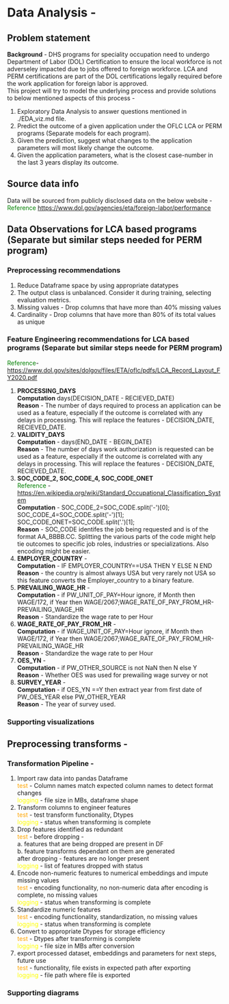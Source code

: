 # Data Analysis -  
## Problem statement  
**Background** - DHS programs for speciality occupation need to undergo Department of Labor (DOL) Certification to ensure the local workforce is not adverseley impacted due to 
jobs offered to foreign workforce. LCA and PERM certifications are part of the DOL certifications legally required before the work application for foreign labor is approved.  
This project will try to model the underlying process and provide solutions to below mentioned aspects of this process -  
1. Exploratory Data Analysis to answer questions mentioned in ./EDA_viz.md file.  
2. Predict the outcome of a given application under the OFLC LCA or PERM programs (Separate models for each program).  
3. Given the prediction, suggest what changes to the application parameters will most likely change the outcome.  
4. Given the application parameters, what is the closest case-number in the last 3 years display its outcome.

## Source data info 
Data will be sourced from publicly disclosed data on the below website -  
<span style="color:green">Reference</span> https://www.dol.gov/agencies/eta/foreign-labor/performance  

## Data Observations for LCA based programs (Separate but similar steps needed for PERM program)  
### Preprocessing recommendations  
1. Reduce Dataframe space by using appropriate datatypes
2. The output class is unbalanced. Consider it during training, selecting evaluation metrics.
3. Missing values - Drop columns that have more than 40% missing values
4. Cardinality - Drop columns that have more than 80% of its total values as unique

### Feature Engineering recommendations for LCA based programs (Separate but similar steps neede for PERM program)
<span style="color:green">Reference</span>- https://www.dol.gov/sites/dolgov/files/ETA/oflc/pdfs/LCA_Record_Layout_FY2020.pdf  
1. **PROCESSING_DAYS**   
**Computation** days(DECISION_DATE - RECIEVED_DATE)  
**Reason** - The number of days required to process an application can be used as a feature, especially if the outcome is correlated with any delays in processing.
This will replace the features - DECISION_DATE, RECIEVED_DATE.  
2. **VALIDITY_DAYS**  
**Computation** - days(END_DATE - BEGIN_DATE)  
**Reason** - The number of days work authorization is requested can be used as a feature, especially if the outcome is correlated with any delays in processing.
This will replace the features - DECISION_DATE, RECIEVED_DATE.  
3. **SOC_CODE_2, SOC_CODE_4, SOC_CODE_ONET**  
<span style="color:green">Reference</span> - https://en.wikipedia.org/wiki/Standard_Occupational_Classification_System  
**Computation** - SOC_CODE_2=SOC_CODE.split(\'-\')[0];  
SOC_CODE_4=SOC_CODE.split(\'-\')[1];  
SOC_CODE_ONET=SOC_CODE.split(\'.\')[1];  
**Reason** - SOC_CODE identifes the job being requested and is of the format AA_BBBB.CC. Splitting the various parts of the code might help tie outcomes to specific job roles, industries or specializations. Also encoding might be easier.  
4. **EMPLOYER_COUNTRY** -  
**Computation** - IF EMPLOYER_COUNTRY==USA THEN Y ELSE N END  
**Reason** - the country is almost always USA but very rarely not USA so this feature converts the Employer_country to a binary feature.  
5. **PREVAILING_WAGE_HR** -  
**Computation** - if PW_UNIT_OF_PAY=Hour ignore, if Month then WAGE/172, if Year then WAGE/2067;WAGE_RATE_OF_PAY_FROM_HR-PREVAILING_WAGE_HR  
**Reason** - Standardize the wage rate to per Hour
6. **WAGE_RATE_OF_PAY_FROM_HR** -  
**Computation** - if WAGE_UNIT_OF_PAY=Hour ignore, if Month then WAGE/172, if Year then WAGE/2067;WAGE_RATE_OF_PAY_FROM_HR-PREVAILING_WAGE_HR  
**Reason** - Standardize the wage rate to per Hour  
7. **OES_YN** -  
**Computation** - if PW_OTHER_SOURCE is not NaN then N else Y  
**Reason** - Whether OES was used for prewailing wage survey or not   
8. **SURVEY_YEAR** -  
**Computation** - if OES_YN ==Y then extract year from first date of PW_OES_YEAR else PW_OTHER_YEAR  
**Reason** - The year of survey used.  
### Supporting visualizations  

## Preprocessing transforms -  
### Transformation Pipeline  -  
1. Import raw data into pandas Dataframe  
    <span style="color:orange">test</span>  - Column names match expected column names to detect format changes  
    <span style="color:yellow">logging</span>  - file size in MBs, dataframe shape  
2. Transform columns to engineer features  
    <span style="color:orange">test</span> - test transform functionality, Dtypes  
    <span style="color:yellow">logging</span>  - status when transforming is complete  
3. Drop features identified as redundant  
    <span style="color:orange">test</span> - before dropping -  
    a. features that are being dropped are present in DF  
    b. feature transforms dependant on them are generated  
    after dropping - features are no longer present  
    <span style="color:yellow">logging</span>  - list of features dropped with status  
4. Encode non-numeric features to numerical embeddings and impute missing values  
    <span style="color:orange">test</span> - encoding functionality, no non-numeric data after encoding is complete, no missing values  
    <span style="color:yellow">logging</span>  - status when transforming is complete  
5. Standardize numeric features  
    <span style="color:orange">test</span> - encoding functionality, standardization, no missing values  
    <span style="color:yellow">logging</span> - status when transforming is complete   
6. Convert to appropriate Dtypes for storage efficiency  
    <span style="color:orange">test</span> - Dtypes after transforming is complete  
    <span style="color:yellow">logging</span>  - file size in MBs after conversion   
7. export processed dataset, embeddings and parameters for next steps, future use  
    <span style="color:orange">test</span> - functionality, file exists in expected path after exporting  
    <span style="color:yellow">logging</span>  - file path where file is exported  
### Supporting diagrams  
